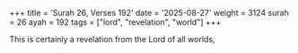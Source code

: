 +++
title = 'Surah 26, Verses 192'
date = '2025-08-27'
weight = 3124
surah = 26
ayah = 192
tags = ["lord", "revelation", "world"]
+++

This is certainly a revelation from the Lord of all worlds,